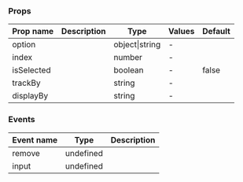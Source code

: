 ### Props

| Prop name  | Description | Type           | Values | Default |
| ---------- | ----------- | -------------- | ------ | ------- |
| option     |             | object\|string | -      |         |
| index      |             | number         | -      |         |
| isSelected |             | boolean        | -      | false   |
| trackBy    |             | string         | -      |         |
| displayBy  |             | string         | -      |         |

### Events

| Event name | Type      | Description |
| ---------- | --------- | ----------- |
| remove     | undefined |
| input      | undefined |
